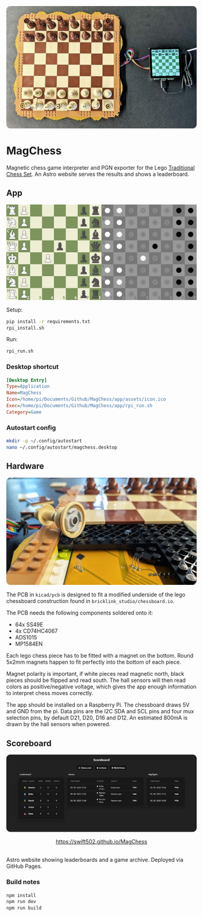 ![](images/thumb.webp)

# MagChess

Magnetic chess game interpreter and PGN exporter for the Lego [Traditional Chess Set](https://www.lego.com/en-cz/product/traditional-chess-set-40719). An Astro website serves the results and shows a leaderboard.

## App

![](images/app.png)

Setup:

```bash
pip install -r requirements.txt
rpi_install.sh
```

Run:

```bash
rpi_run.sh
```

### Desktop shortcut

```ini
[Desktop Entry]
Type=Application
Name=MagChess
Icon=/home/pi/Documents/Github/MagChess/app/assets/icon.ico
Exec=/home/pi/Documents/Github/MagChess/app/rpi_run.sh
Category=Game
```

### Autostart config

```bash
mkdir -p ~/.config/autostart
nano ~/.config/autostart/magchess.desktop
```

## Hardware

![](images/hw.webp)

The PCB in `kicad/pcb` is designed to fit a modified underside of the lego chessboard construction found in `bricklink_studio/chessboard.io`.

The PCB needs the following components soldered onto it:

- 64x SS49E
- 4x CD74HC4067
- ADS1015
- MP1584EN

Each lego chess piece has to be fitted with a magnet on the bottom. Round 5x2mm magnets happen to fit perfectly into the bottom of each piece.

Magnet polarity is important, if white pieces read magnetic north, black pieces should be flipped and read south. The hall sensors will then read colors as positive/negative voltage, which gives the app enough information to interpret chess moves correctly.

The app should be installed on a Raspberry Pi. The chessboard draws 5V and GND from the pi. Data pins are the I2C SDA and SCL pins and four mux selection pins, by default D21, D20, D16 and D12. An estimated 800mA is drawn by the hall sensors when powered.

## Scoreboard

![](images/scoreboard.png)

<div align="center">
    <a href="https://swift502.github.io/MagChess">https://swift502.github.io/MagChess</a>
</div>
<br>

Astro website showing leaderboards and a game archive. Deployed via GitHub Pages.

### Build notes

```bash
npm install
npm run dev
npm run build
```